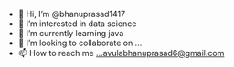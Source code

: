 - 👋 Hi, I’m @bhanuprasad1417
- 👀 I’m interested in data science
- 🌱 I’m currently learning java
- 💞️ I’m looking to collaborate on ...
- 📫 How to reach me ...avulabhanuprasad6@gmail.com

<!---
bhanuprasad1417/bhanuprasad1417 is a ✨ special ✨ repository because its `README.md` (this file) appears on your GitHub profile.
You can click the Preview link to take a look at your changes.
--->
